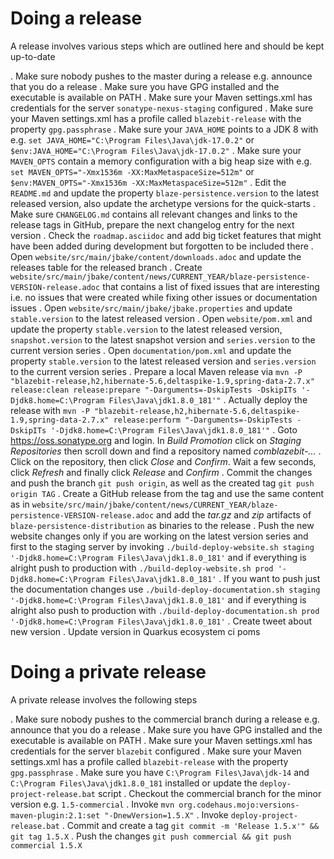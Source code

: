 Doing a release
==========

A release involves various steps which are outlined here and should be kept up-to-date

. Make sure nobody pushes to the master during a release e.g. announce that you do a release
. Make sure you have GPG installed and the executable is available on PATH
. Make sure your Maven settings.xml has credentials for the server `sonatype-nexus-staging` configured
. Make sure your Maven settings.xml has a profile called `blazebit-release` with the property `gpg.passphrase`
. Make sure your `JAVA_HOME` points to a JDK 8 with e.g. `set JAVA_HOME="C:\Program Files\Java\jdk-17.0.2"` or `$env:JAVA_HOME="C:\Program Files\Java\jdk-17.0.2"`
. Make sure your `MAVEN_OPTS` contain a memory configuration with a big heap size with e.g. `set MAVEN_OPTS="-Xmx1536m -XX:MaxMetaspaceSize=512m"` or `$env:MAVEN_OPTS="-Xmx1536m -XX:MaxMetaspaceSize=512m"`
. Edit the `README.md` and update the property `blaze-persistence.version` to the latest released version, also update the archetype versions for the quick-starts
. Make sure `CHANGELOG.md` contains all relevant changes and links to the release tags in GitHub, prepare the next changelog entry for the next version
. Check the `roadmap.asciidoc` and add big ticket features that might have been added during development but forgotten to be included there
. Open `website/src/main/jbake/content/downloads.adoc` and update the releases table for the released branch
. Create `website/src/main/jbake/content/news/CURRENT_YEAR/blaze-persistence-VERSION-release.adoc` that contains a list of fixed issues that are interesting i.e. no issues that were created while fixing other issues or documentation issues
. Open `website/src/main/jbake/jbake.properties` and update `stable.version` to the latest released version
. Open `website/pom.xml` and update the property `stable.version` to the latest released version, `snapshot.version` to the latest snapshot version and `series.version` to the current version series
. Open `documentation/pom.xml` and update the property `stable.version` to the latest released version and `series.version` to the current version series
. Prepare a local Maven release via `mvn -P "blazebit-release,h2,hibernate-5.6,deltaspike-1.9,spring-data-2.7.x" release:clean release:prepare "-Darguments=-DskipTests -DskipITs '-Djdk8.home=C:\Program Files\Java\jdk1.8.0_181'"`
. Actually deploy the release with `mvn -P "blazebit-release,h2,hibernate-5.6,deltaspike-1.9,spring-data-2.7.x" release:perform "-Darguments=-DskipTests -DskipITs '-Djdk8.home=C:\Program Files\Java\jdk1.8.0_181'"`
. Goto https://oss.sonatype.org and login. In *Build Promotion* click on *Staging Repositories* then scroll down and find a repository named *comblazebit-...*
. Click on the repository, then click *Close* and *Confirm*. Wait a few seconds, click *Refresh* and finally click *Release* and *Confirm*
. Commit the changes and push the branch `git push origin`, as well as the created tag `git push origin TAG`
. Create a GitHub release from the tag and use the same content as in `website/src/main/jbake/content/news/CURRENT_YEAR/blaze-persistence-VERSION-release.adoc` and add the _tar.gz_ and _zip_ artifacts of `blaze-persistence-distribution` as binaries to the release
. Push the new website changes only if you are working on the latest version series and first to the staging server by invoking `./build-deploy-website.sh staging '-Djdk8.home=C:\Program Files\Java\jdk1.8.0_181'` and if everything is alright push to production with `./build-deploy-website.sh prod '-Djdk8.home=C:\Program Files\Java\jdk1.8.0_181'`
. If you want to push just the documentation changes use `./build-deploy-documentation.sh staging '-Djdk8.home=C:\Program Files\Java\jdk1.8.0_181'` and if everything is alright also push to production with `./build-deploy-documentation.sh prod '-Djdk8.home=C:\Program Files\Java\jdk1.8.0_181'`
. Create tweet about new version
. Update version in Quarkus ecosystem ci poms

Doing a private release
=======================

A private release involves the following steps

. Make sure nobody pushes to the commercial branch during a release e.g. announce that you do a release
. Make sure you have GPG installed and the executable is available on PATH
. Make sure your Maven settings.xml has credentials for the server `blazebit` configured
. Make sure your Maven settings.xml has a profile called `blazebit-release` with the property `gpg.passphrase`
. Make sure you have `C:\Program Files\Java\jdk-14` and `C:\Program Files\Java\jdk1.8.0_181` installed or update the `deploy-project-release.bat` script
. Checkout the commercial branch for the minor version e.g. `1.5-commercial`
. Invoke `mvn org.codehaus.mojo:versions-maven-plugin:2.1:set "-DnewVersion=1.5.X"`
. Invoke `deploy-project-release.bat`
. Commit and create a tag `git commit -m 'Release 1.5.x'" && git tag 1.5.X`
. Push the changes `git push commercial && git push commercial 1.5.X`
